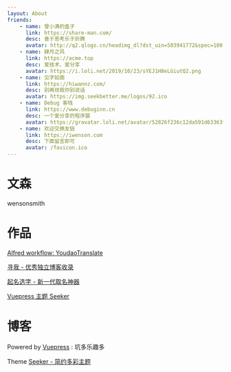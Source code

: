 ```yaml
---
layout: About
friends:
    - name: 曾小满的盒子
      link: https://share-man.com/
      desc: 善于思考乐于折腾
      avatar: http://q2.qlogo.cn/headimg_dl?dst_uin=503941772&spec=100
    - name: 肆月之风
      link: https://acme.top
      desc: 爱技术、爱分享
      avatar: https://i.loli.net/2019/10/23/sYEJ1H8eLGiutQ2.png
    - name: 见字如面
      link: https://hiwannz.com/
      desc: 别再烦我你别说话
      avatar: https://img.seekbetter.me/logos/92.ico
    - name: Debug 客栈
      link: https://www.debuginn.cn
      desc: 一个爱分享的程序猿
      avatar: https://gravatar.loli.net/avatar/52826f236c12da591d63363f999ea538
    - name: 欢迎交换友链
      link: https://iwenson.com
      desc: 下面留言即可
      avatar: /favicon.ico
---
```


# 文森

wensonsmith

# 作品

[Alfred workflow: YoudaoTranslate](https://github.com/wensonsmith/YoudaoTranslate)

[寻我 - 优秀独立博客收录](https://seekbetter.me)

[起名选字 - 新一代取名神器](https://products.iwenson.com/name-maker)

[Vuepress 主题 Seeker](https://github.com/wensonsmith/vuepress-theme-seeker)

# 博客

Powered by [Vuepress](https://v1.vuepress.vuejs.org/) : 坑多乐趣多

Theme [Seeker - 简约多彩主题](https://github.com/wensonsmith/vuepress-theme-seeker)
